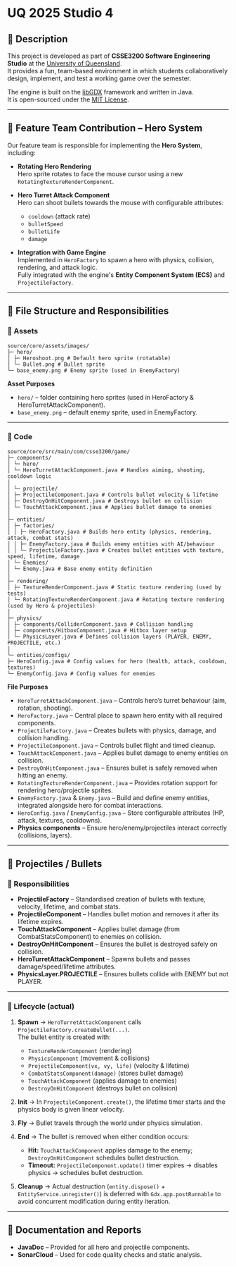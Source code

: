 # UQ 2025 Studio 4

## 📖 Description
This project is developed as part of **CSSE3200 Software Engineering Studio** at the [University of Queensland](https://uq.edu.au/).  
It provides a fun, team-based environment in which students collaboratively design, implement, and test a working game over the semester.  

The engine is built on the [libGDX](https://libgdx.com/) framework and written in Java.  
It is open-sourced under the [MIT License](https://opensource.org/licenses/MIT).

---

## 🎯 Feature Team Contribution – Hero System
Our feature team is responsible for implementing the **Hero System**, including:

- **Rotating Hero Rendering**  
  Hero sprite rotates to face the mouse cursor using a new `RotatingTextureRenderComponent`.

- **Hero Turret Attack Component**  
  Hero can shoot bullets towards the mouse with configurable attributes:
  - `cooldown` (attack rate)  
  - `bulletSpeed`  
  - `bulletLife`  
  - `damage`

- **Integration with Game Engine**  
  Implemented in `HeroFactory` to spawn a hero with physics, collision, rendering, and attack logic.  
  Fully integrated with the engine's **Entity Component System (ECS)** and `ProjectileFactory`.

---

## 📂 File Structure and Responsibilities

### 🎨 Assets
```
source/core/assets/images/
├─ hero/
│ ├─ Heroshoot.png # Default hero sprite (rotatable)
│ └─ Bullet.png # Bullet sprite
└─ base_enemy.png # Enemy sprite (used in EnemyFactory)
```

**Asset Purposes**
- `hero/` – folder containing hero sprites (used in HeroFactory & HeroTurretAttackComponent).  
- `base_enemy.png` – default enemy sprite, used in EnemyFactory.  

---

### 🧩 Code
```
source/core/src/main/com/csse3200/game/
├─ components/
│ └─ hero/
│ └─ HeroTurretAttackComponent.java # Handles aiming, shooting, cooldown logic
│
│ └─ projectile/
│ ├─ ProjectileComponent.java # Controls bullet velocity & lifetime
│ ├─ DestroyOnHitComponent.java # Destroys bullet on collision
│ └─ TouchAttackComponent.java # Applies bullet damage to enemies
│
├─ entities/
│ ├─ factories/
│ │ ├─ HeroFactory.java # Builds hero entity (physics, rendering, attack, combat stats)
│ │ ├─ EnemyFactory.java # Builds enemy entities with AI/behaviour
│ │ └─ ProjectileFactory.java # Creates bullet entities with texture, speed, lifetime, damage
│ └─ Enemies/
│ └─ Enemy.java # Base enemy entity definition
│
├─ rendering/
│ ├─ TextureRenderComponent.java # Static texture rendering (used by tests)
│ └─ RotatingTextureRenderComponent.java # Rotating texture rendering (used by Hero & projectiles)
│
├─ physics/
│ ├─ components/ColliderComponent.java # Collision handling
│ ├─ components/HitboxComponent.java # Hitbox layer setup
│ └─ PhysicsLayer.java # Defines collision layers (PLAYER, ENEMY, PROJECTILE, etc.)
│
└─ entities/configs/
├─ HeroConfig.java # Config values for hero (health, attack, cooldown, textures)
└─ EnemyConfig.java # Config values for enemies
```

**File Purposes**
- `HeroTurretAttackComponent.java` – Controls hero’s turret behaviour (aim, rotation, shooting).  
- `HeroFactory.java` – Central place to spawn hero entity with all required components.  
- `ProjectileFactory.java` – Creates bullets with physics, damage, and collision handling.  
- `ProjectileComponent.java` – Controls bullet flight and timed cleanup.  
- `TouchAttackComponent.java` – Applies bullet damage to enemy entities on collision.  
- `DestroyOnHitComponent.java` – Ensures bullet is safely removed when hitting an enemy.  
- `RotatingTextureRenderComponent.java` – Provides rotation support for rendering hero/projectile sprites.  
- `EnemyFactory.java` & `Enemy.java` – Build and define enemy entities, integrated alongside hero for combat interactions.  
- `HeroConfig.java` / `EnemyConfig.java` – Store configurable attributes (HP, attack, textures, cooldowns).  
- **Physics components** – Ensure hero/enemy/projectiles interact correctly (collisions, layers).  

---

## 🔫 Projectiles / Bullets

### 🔎 Responsibilities
- **ProjectileFactory** – Standardised creation of bullets with texture, velocity, lifetime, and combat stats.  
- **ProjectileComponent** – Handles bullet motion and removes it after its lifetime expires.  
- **TouchAttackComponent** – Applies bullet damage (from CombatStatsComponent) to enemies on collision.  
- **DestroyOnHitComponent** – Ensures the bullet is destroyed safely on collision.  
- **HeroTurretAttackComponent** – Spawns bullets and passes damage/speed/lifetime attributes.  
- **PhysicsLayer.PROJECTILE** – Ensures bullets collide with ENEMY but not PLAYER.  

---

### 🔁 Lifecycle (actual)
1. **Spawn** → `HeroTurretAttackComponent` calls `ProjectileFactory.createBullet(...)`.  
   The bullet entity is created with:
   - `TextureRenderComponent` (rendering)  
   - `PhysicsComponent` (movement & collisions)  
   - `ProjectileComponent(vx, vy, life)` (velocity & lifetime)  
   - `CombatStatsComponent(damage)` (stores bullet damage)  
   - `TouchAttackComponent` (applies damage to enemies)  
   - `DestroyOnHitComponent` (destroys bullet on collision)  

2. **Init** → In `ProjectileComponent.create()`, the lifetime timer starts and the physics body is given linear velocity.  

3. **Fly** → Bullet travels through the world under physics simulation.  

4. **End** → The bullet is removed when either condition occurs:  
   - **Hit:** `TouchAttackComponent` applies damage to the enemy; `DestroyOnHitComponent` schedules bullet destruction.  
   - **Timeout:** `ProjectileComponent.update()` timer expires → disables physics → schedules bullet destruction.  

5. **Cleanup** → Actual destruction (`entity.dispose()` + `EntityService.unregister()`) is deferred with `Gdx.app.postRunnable` to avoid concurrent modification during entity iteration.  

---

## 📑 Documentation and Reports
- **JavaDoc** – Provided for all hero and projectile components.  
- **SonarCloud** – Used for code quality checks and static analysis.  


